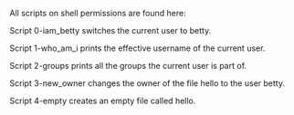 All scripts on shell permissions are found here:

Script 0-iam_betty switches the current user to betty.

Script 1-who_am_i prints the effective username of the current user.

Script 2-groups prints all the groups the current user is part of.

Script 3-new_owner changes the owner of the file hello to the user betty.

Script 4-empty creates an empty file called hello.


